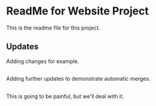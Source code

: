 # ReadMe for Website Project

This is the readme file for this project.

## Updates

Adding changes for example.

##

Adding further updates to demonstrate automatic merges.

##

This is going to be painful, but we'll deal with it.
